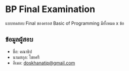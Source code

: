 # BP Final Examination

แบบทดสอบ Final ของครอส Basic of Programming มีทั้งหมด x ข้อ

## ข้อมูลผู้สอบ

- ชื่อ: คณาธิป
- นามสกุล: ไชยศรี
- อีเมล: doskhanatip@gmail.com
